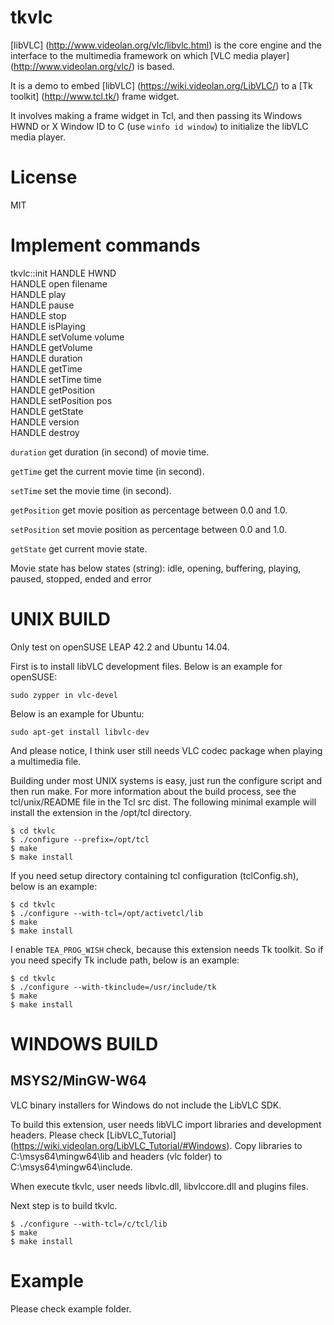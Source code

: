 tkvlc
=====

[libVLC] (http://www.videolan.org/vlc/libvlc.html) is the core engine
and the interface to the multimedia framework on which
[VLC media player] (http://www.videolan.org/vlc/) is based.

It is a demo to embed [libVLC] (https://wiki.videolan.org/LibVLC/)
to a [Tk toolkit] (http://www.tcl.tk/) frame widget.

It involves making a frame widget in Tcl, and then passing its Windows
HWND or X Window ID to C (use `winfo id window`) to initialize the
libVLC media player.


License
=====

MIT


Implement commands
=====

tkvlc::init HANDLE HWND  
HANDLE open filename  
HANDLE play  
HANDLE pause  
HANDLE stop  
HANDLE isPlaying  
HANDLE setVolume volume  
HANDLE getVolume  
HANDLE duration  
HANDLE getTime  
HANDLE setTime time  
HANDLE getPosition  
HANDLE setPosition pos  
HANDLE getState  
HANDLE version  
HANDLE destroy

`duration` get duration (in second) of movie time.

`getTime` get the current movie time (in second).

`setTime` set the movie time (in second).

`getPosition` get movie position as percentage between 0.0 and 1.0.

`setPosition` set movie position as percentage between 0.0 and 1.0.

`getState` get current movie state.

Movie state has below states (string): idle, opening, buffering, playing,
paused, stopped, ended and error


UNIX BUILD
=====

Only test on openSUSE LEAP 42.2 and Ubuntu 14.04.

First is to install libVLC development files. Below is an example for openSUSE:

    sudo zypper in vlc-devel

Below is an example for Ubuntu:

    sudo apt-get install libvlc-dev

And please notice, I think user still needs VLC codec package when playing a multimedia file.

Building under most UNIX systems is easy, just run the configure script
and then run make. For more information about the build process, see
the tcl/unix/README file in the Tcl src dist. The following minimal
example will install the extension in the /opt/tcl directory.

    $ cd tkvlc
    $ ./configure --prefix=/opt/tcl
    $ make
    $ make install

If you need setup directory containing tcl configuration (tclConfig.sh),
below is an example:

    $ cd tkvlc
    $ ./configure --with-tcl=/opt/activetcl/lib
    $ make
    $ make install

I enable `TEA_PROG_WISH` check, because this extension needs Tk toolkit.
So if you need specify Tk include path, below is an example:

    $ cd tkvlc
    $ ./configure --with-tkinclude=/usr/include/tk
    $ make
    $ make install

WINDOWS BUILD
=====

## MSYS2/MinGW-W64

VLC binary installers for Windows do not include the LibVLC SDK.

To build this extension, user needs libVLC import libraries and development headers.
Please check [LibVLC_Tutorial] (https://wiki.videolan.org/LibVLC_Tutorial/#Windows).
Copy libraries to C:\msys64\mingw64\lib and headers (vlc folder) to C:\msys64\mingw64\include.

When execute tkvlc, user needs libvlc.dll, libvlccore.dll and plugins files.

Next step is to build tkvlc.

    $ ./configure --with-tcl=/c/tcl/lib
    $ make
    $ make install

Example
=====

Please check example folder.

